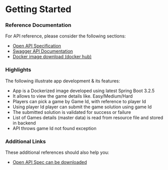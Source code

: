 # Getting Started

### Reference Documentation
For API reference, please consider the following sections:

* [Open API Specification](http://localhost:8080/v3/api-docs)
* [Swagger API Documentation](http://localhost:8080/swagger-ui/index.html)
* [Docker image download (docker hub)](https://hub.docker.com/r/strkarthik/sudoku-app/tags)

### Highlights
The following illustrate app development & its features:

* App is a Dockerized image developed using latest Spring Boot 3.2.5 
* It allows to view the game details like. Easy/Medium/Hard
* Players can pick a game by Game Id, with reference to player Id
* Using player Id player can submit the game solution using game Id
* The submitted solution is validated for success or failure
* List of Games details (master data) is  read from resource file and stored in backend   
* API throws game Id not found exception

### Additional Links
These additional references should also help you:

* [Open API Spec can be downloaded](http://localhost:8080/v3/api-docs.yaml)

